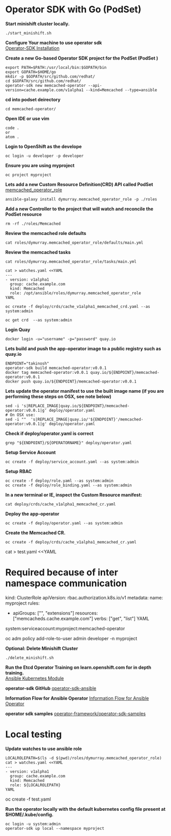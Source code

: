 # Operator SDK with Go (PodSet)
**Start minishift cluster locally.**  
```
./start_minishift.sh
```

**Configure Your machine to use operator sdk**  
[Operator-SDK Installation](operator-sdk-installation.md)

**Create a new Go-based Operator SDK project for the PodSet (PodSet )**
```
export PATH=$PATH:/usr/local/bin:$GOPATH/bin
export GOPATH=$HOME/go
mkdir -p $GOPATH/src/github.com/redhat/
cd $GOPATH/src/github.com/redhat/
operator-sdk new memcached-operator --api-version=cache.example.com/v1alpha1 --kind=Memcached --type=ansible

```

**cd into podset deirectory**
```
cd memcached-operator/
```

**Open IDE or use vim**
```
code .
or
atom .
```

**Login to OpenShift as the develope**
```
oc login -u developer -p developer
```

**Ensure you are using myproject**
```
oc project myproject
```

**Lets add a new Custom Resource Definition(CRD) API called PodSet**
[memcached_operator_role](https://galaxy.ansible.com/dymurray/memcached_operator_role)
```
ansible-galaxy install dymurray.memcached_operator_role -p ./roles
```

**Add a new Controller to the project that will watch and reconcile the PodSet resource**
```
rm -rf ./roles/Memcached
```

**Review the memcached role defaults**
```
cat roles/dymurray.memcached_operator_role/defaults/main.yml
```

**Review the memcached tasks**
```
cat roles/dymurray.memcached_operator_role/tasks/main.yml
```

```
cat > watches.yaml <<YAML
---
- version: v1alpha1
  group: cache.example.com
  kind: Memcached
  role: /opt/ansible/roles/dymurray.memcached_operator_role
YAML
```



```
oc create -f deploy/crds/cache_v1alpha1_memcached_crd.yaml --as system:admin

```

```
oc get crd  --as system:admin

```
**Login Quay**
```
docker login -u="username" -p="password" quay.io
```

**Lets build and push the app-operator image to a public registry such as quay.io**
```
ENDPOINT="takinosh"
operator-sdk build memcached-operator:v0.0.1
docker tag memcached-operator:v0.0.1 quay.io/${ENDPOINT}/memcached-operator:v0.0.1
docker push quay.io/${ENDPOINT}/memcached-operator:v0.0.1
```

**Lets update the operator manifest to use the built image name (if you are performing these steps on OSX, see note below)**
```
sed -i 's|REPLACE_IMAGE|quay.io/${ENDPOINT}/memcached-operator:v0.0.1|g' deploy/operator.yaml
# On OSX use:
sed -i ""  's|REPLACE_IMAGE|quay.io/'${ENDPOINT}'/memcached-operator:v0.0.1|g' deploy/operator.yaml
```


**Check if deploy/operator.yaml is correct**
```
grep "${ENDPOINT}/${OPERATORNAME}" deploy/operator.yaml
```

**Setup Service Account**
```
oc create -f deploy/service_account.yaml --as system:admin
```

**Setup RBAC**
```
oc create -f deploy/role.yaml --as system:admin
oc create -f deploy/role_binding.yaml --as system:admin
```

**In a new terminal or IE, inspect the Custom Resource manifest:**
```
cat deploy/crds/cache_v1alpha1_memcached_cr.yaml
```

**Deploy the app-operator**
```
oc create -f deploy/operator.yaml --as system:admin
```

**Create the Memcached CR.**
```
oc create -f deploy/crds/cache_v1alpha1_memcached_cr.yaml
```

cat > test.yaml <<YAML
# Required because of inter namespace communication
kind: ClusterRole
apiVersion: rbac.authorization.k8s.io/v1
metadata:
 name:  myproject
rules:
- apiGroups: ["", "extensions"]
  resources: ["memcacheds.cache.example.com"]
  verbs: ["get", "list"]
YAML

system:serviceaccount:myproject:memcached-operator

oc adm policy add-role-to-user admin developer -n myproject

**Optional: Delete Minishift Cluster**  
```
./delete_minishift.sh
```


**Run the Etcd Operator Training on learn.openshift.com for in depth training.**  
[Ansible Kubernetes Module](https://learn.openshift.com/ansibleop/ansible-k8s-modules/)

**operator-sdk GitHub**
[operator-sdk-ansible](https://github.com/operator-framework/operator-sdk/blob/master/doc/ansible/user-guide.md)

**Information Flow for Ansible Operator**
[Information Flow for Ansible Operator](https://github.com/operator-framework/operator-sdk/blob/master/doc/ansible/information-flow-ansible-operator.md#information-flow-for-ansible-operator)

**operator sdk samples**
[operator-framework/operator-sdk-samples](https://github.com/operator-framework/operator-sdk-samples/tree/master/ansible)

# Local testing
**Update watches to use ansible role**
```
LOCALROLEPATH=$(ls -d $(pwd)/roles/dymurray.memcached_operator_role)
cat > watches.yaml <<YAML
---
- version: v1alpha1
  group: cache.example.com
  kind: Memcached
  role: ${LOCALROLEPATH}
YAML
```
 oc create -f test.yaml


**Run the operator locally with the default kubernetes config file present at $HOME/.kube/config.**
```
oc login -u system:admin
operator-sdk up local --namespace myproject
```
